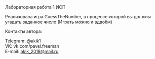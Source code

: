 Лабораторная работа 1 ИСП

Реализована игра GuessTheNumber, в процессе которой вы должны угадать заданное число (Играть можно и вдвоём)


Контакты автора:

Telegram: @akik1  
VK: vk.com/pavel.freeman  
E-mail: akik_2018@mail.ru
